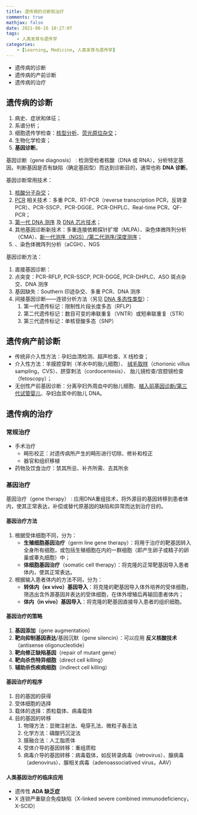 ```yaml
---
title: 遗传病的诊断和治疗
comments: true
mathjax: false
date: 2021-06-16 10:27:07
tags:
    - 人类发育与遗传学
categories:
    - [Learning, Medicine, 人类发育与遗传学]
---
```


- 遗传病的诊断
- 遗传病的产前诊断
- 遗传病的治疗

<!-- more -->

## 遗传病的诊断

1. 病史、症状和体征；
2. 系谱分析；
3. 细胞遗传学检查：<a href="{% post_path 染色体病 %}?highlight=核型分析#人类染色体的非显带核型">核型分析</a>、<a href="{% post_path 染色体病 %}?highlight=荧光原位杂交#荧光原位杂交技术">荧光原位杂交</a>；
4. 生物化学检查；
5. **基因诊断**。

基因诊断（gene diagnosis）
: 检测受检者核酸（DNA 或 RNA），分析特定基因，判断基因是否有缺陷（确定基因型）而达到诊断目的，通常也称 **DNA 诊断**。

基因诊断常用技术：
1. <a href="{% post_path 人类发育的细胞学和遗传学基础 %}#分子杂交">核酸分子杂交</a>；
2. <a href="{% post_path 人类发育的细胞学和遗传学基础 %}#pcr">PCR</a> 相关技术：多重 PCR、RT-PCR（reverse transcription PCR，反转录 PCR）、PCR-SSCP、PCR-DGGE、PCR-DHPLC、Real-time PCR、QF-PCR；
3. <a href="{% post_path 人类发育的细胞学和遗传学基础 %}#dna-测序">第一代 DNA 测序</a> 及 <a href="{% post_path 人类发育的细胞学和遗传学基础 %}#其他">DNA 芯片技术</a>；
4. 其他基因诊断新技术：多重连接依赖探针扩增（MLPA）、染色体微阵列分析（CMA）、<a href="{% post_path 人类发育的细胞学和遗传学基础 %}?highlight=第二代测序#dna-测序">新一代测序（NGS）/第二代测序/深度测序</a>；
5. 、染色体微阵列分析（aCGH）、NGS

基因诊断方法：
1. 直接基因诊断：
  1. 点突变：PCR-RFLP, PCR-SSCP, PCR-DGGE, PCR-DHPLC、ASO 斑点杂交、DNA 测序
  2. 基因缺失：Southern 印迹杂交、多重 PCR、DNA 测序
2. 间接基因诊断——连锁分析方法（另见 <a href="{% post_path 群体遗传学 %}#dna-多态性类型">DNA 多态性类型</a>）：
    1. 第一代遗传标记：限制性片段长度多态（RFLP）
    2. 第二代遗传标记：数目可变的串联重复（VNTR）或短串联重复（STR）
    3. 第三代遗传标记：单核苷酸多态（SNP）

## 遗传病产前诊断

- 传统非介入性方法：孕妇血清检测、超声检查、X 线检查；
- 介入性方法：羊膜腔穿刺（羊水中的胎儿细胞）、 <a href="{% post_path 生殖内分泌 %}?highlight=绒毛膜取样#叶状绒毛膜">绒毛取样</a>（chorionic villus sampling，CVS）、脐穿刺法（cordocentesis）、 胎儿镜检查/宫腔镜检查（fetoscopy）；
- 无创性产前基因诊断：分离孕妇外周血中的胎儿细胞、<a href="{% post_path 配子的发生与受精 %}#辅助生殖">植入前基因诊断/第三代试管婴儿</a>、孕妇血浆中的胎儿 DNA。

## 遗传病的治疗

### 常规治疗

- 手术治疗
    - 畸形校正：对遗传病所产生的畸形进行切除、修补和校正
    - 器官和组织移植
- 药物及饮食治疗：禁其所忌、补齐所需、去其所余

### 基因治疗

基因治疗（gene therapy）
: 应用DNA重组技术，将外源目的基因转移到患者体内，使其正常表达，补偿或替代原基因的缺陷和异常而达到治疗目的。

#### 基因治疗方法

1. 根据受体细胞不同，分为：
    - **生殖细胞基因治疗**（germ line gene therapy）：将用于治疗的靶基因转入全身所有细胞，或包括生殖细胞在内的一群细胞（即产生卵子或精子的卵巢或睾丸细胞）中；
    - **体细胞基因治疗**（somatic cell therapy）：将克隆的正常靶基因导入患者体内，使其正常表达。
2. 根据输入患者体内的方法不同，分为：
    - **转体内（ex vivo）基因导入**：将克隆的靶基因导入体外培养的受体细胞，筛选出含外源基因并表达的受体细胞，在体外增殖后再输回患者体内；
    - **体内（in vivo）基因导入**：将克隆的靶基因直接导入患者的组织细胞。

#### 基因治疗的策略

1. **基因添加**（gene augmentation）
2. **靶向抑制基因表达**/基因沉默（gene silencin）：可以应用 **反义核酸技术**（antisense oligonucleotide）
3. **靶向修正缺陷基因**（repair of mutant gene）
4. **靶向杀伤特异细胞**（direct cell killing）
5. **辅助杀伤疾病细胞**（indirect cell killing）

#### 基因治疗的程序

1. 目的基因的获得
2. 受体细胞的选择
3. 载体的选择：质粒载体、病毒载体
4. 目的基因的转移
    1. 物理方法：显微注射法、电穿孔法、微粒子轰击法
    2. 化学方法：磷酸钙沉淀法
    3. 膜融合法：人工脂质体
    4. 受体介导的基因转移：重组质粒
    5. 病毒介导的基因转移：病毒载体，如反转录病毒（retrovirus）、腺病毒（adenovirus）、腺相关病毒（adenoassociatived virus，AAV）

#### 人类基因治疗的临床应用

- 遗传性 **ADA 缺乏症**
- X 连锁严重联合免疫缺陷（X-linked severe combined immunodeficiency，X-SCID）
